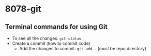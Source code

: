 # 8078-git

## Terminal commands for using Git

* To see all the changes: `git status`
* Create a commit (how to commit code)
    * Add the changes to commit: `git add .` (must be repo directory)
